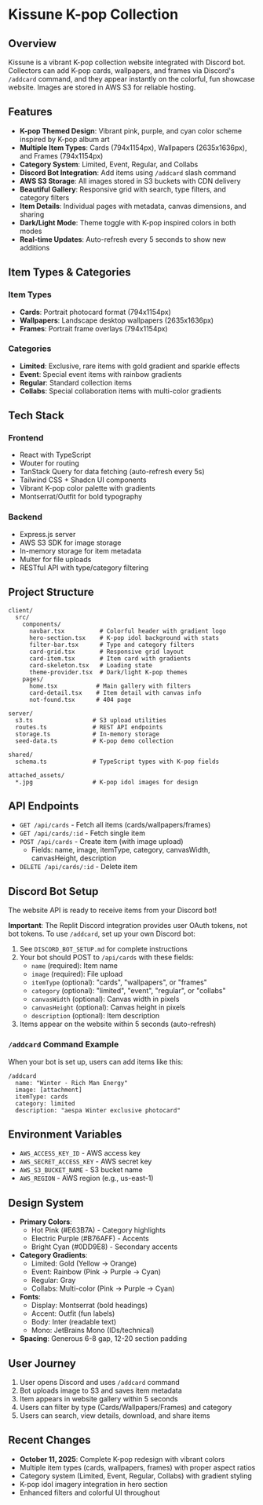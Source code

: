 # Kissune K-pop Collection

## Overview
Kissune is a vibrant K-pop collection website integrated with Discord bot. Collectors can add K-pop cards, wallpapers, and frames via Discord's `/addcard` command, and they appear instantly on the colorful, fun showcase website. Images are stored in AWS S3 for reliable hosting.

## Features
- **K-pop Themed Design**: Vibrant pink, purple, and cyan color scheme inspired by K-pop album art
- **Multiple Item Types**: Cards (794x1154px), Wallpapers (2635x1636px), and Frames (794x1154px)
- **Category System**: Limited, Event, Regular, and Collabs
- **Discord Bot Integration**: Add items using `/addcard` slash command
- **AWS S3 Storage**: All images stored in S3 buckets with CDN delivery
- **Beautiful Gallery**: Responsive grid with search, type filters, and category filters
- **Item Details**: Individual pages with metadata, canvas dimensions, and sharing
- **Dark/Light Mode**: Theme toggle with K-pop inspired colors in both modes
- **Real-time Updates**: Auto-refresh every 5 seconds to show new additions

## Item Types & Categories

### Item Types
- **Cards**: Portrait photocard format (794x1154px)
- **Wallpapers**: Landscape desktop wallpapers (2635x1636px)
- **Frames**: Portrait frame overlays (794x1154px)

### Categories
- **Limited**: Exclusive, rare items with gold gradient and sparkle effects
- **Event**: Special event items with rainbow gradients
- **Regular**: Standard collection items
- **Collabs**: Special collaboration items with multi-color gradients

## Tech Stack
### Frontend
- React with TypeScript
- Wouter for routing
- TanStack Query for data fetching (auto-refresh every 5s)
- Tailwind CSS + Shadcn UI components
- Vibrant K-pop color palette with gradients
- Montserrat/Outfit for bold typography

### Backend
- Express.js server
- AWS S3 SDK for image storage
- In-memory storage for item metadata
- Multer for file uploads
- RESTful API with type/category filtering

## Project Structure
```
client/
  src/
    components/
      navbar.tsx          # Colorful header with gradient logo
      hero-section.tsx    # K-pop idol background with stats
      filter-bar.tsx      # Type and category filters
      card-grid.tsx       # Responsive grid layout
      card-item.tsx       # Item card with gradients
      card-skeleton.tsx   # Loading state
      theme-provider.tsx  # Dark/light K-pop themes
    pages/
      home.tsx           # Main gallery with filters
      card-detail.tsx    # Item detail with canvas info
      not-found.tsx      # 404 page
    
server/
  s3.ts                 # S3 upload utilities
  routes.ts             # REST API endpoints
  storage.ts            # In-memory storage
  seed-data.ts          # K-pop demo collection

shared/
  schema.ts             # TypeScript types with K-pop fields

attached_assets/
  *.jpg                 # K-pop idol images for design
```

## API Endpoints
- `GET /api/cards` - Fetch all items (cards/wallpapers/frames)
- `GET /api/cards/:id` - Fetch single item
- `POST /api/cards` - Create item (with image upload)
  - Fields: name, image, itemType, category, canvasWidth, canvasHeight, description
- `DELETE /api/cards/:id` - Delete item

## Discord Bot Setup
The website API is ready to receive items from your Discord bot!

**Important**: The Replit Discord integration provides user OAuth tokens, not bot tokens. To use `/addcard`, set up your own Discord bot:

1. See `DISCORD_BOT_SETUP.md` for complete instructions
2. Your bot should POST to `/api/cards` with these fields:
   - `name` (required): Item name
   - `image` (required): File upload
   - `itemType` (optional): "cards", "wallpapers", or "frames"
   - `category` (optional): "limited", "event", "regular", or "collabs"
   - `canvasWidth` (optional): Canvas width in pixels
   - `canvasHeight` (optional): Canvas height in pixels
   - `description` (optional): Item description
3. Items appear on the website within 5 seconds (auto-refresh)

### `/addcard` Command Example
When your bot is set up, users can add items like this:
```
/addcard 
  name: "Winter - Rich Man Energy"
  image: [attachment]
  itemType: cards
  category: limited
  description: "aespa Winter exclusive photocard"
```

## Environment Variables
- `AWS_ACCESS_KEY_ID` - AWS access key
- `AWS_SECRET_ACCESS_KEY` - AWS secret key
- `AWS_S3_BUCKET_NAME` - S3 bucket name
- `AWS_REGION` - AWS region (e.g., us-east-1)

## Design System
- **Primary Colors**: 
  - Hot Pink (#E63B7A) - Category highlights
  - Electric Purple (#B76AFF) - Accents
  - Bright Cyan (#0DD9E8) - Secondary accents
- **Category Gradients**:
  - Limited: Gold (Yellow → Orange)
  - Event: Rainbow (Pink → Purple → Cyan)
  - Regular: Gray
  - Collabs: Multi-color (Pink → Purple → Cyan)
- **Fonts**: 
  - Display: Montserrat (bold headings)
  - Accent: Outfit (fun labels)
  - Body: Inter (readable text)
  - Mono: JetBrains Mono (IDs/technical)
- **Spacing**: Generous 6-8 gap, 12-20 section padding

## User Journey
1. User opens Discord and uses `/addcard` command
2. Bot uploads image to S3 and saves item metadata
3. Item appears in website gallery within 5 seconds
4. Users can filter by type (Cards/Wallpapers/Frames) and category
5. Users can search, view details, download, and share items

## Recent Changes
- **October 11, 2025**: Complete K-pop redesign with vibrant colors
- Multiple item types (cards, wallpapers, frames) with proper aspect ratios
- Category system (Limited, Event, Regular, Collabs) with gradient styling
- K-pop idol imagery integration in hero section
- Enhanced filters and colorful UI throughout
